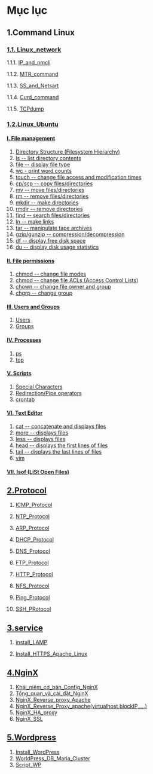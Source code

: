 # **Mục lục**

## <h2>1.Command Linux</h2>

### [1.1. Linux_network](./Linux_network/)

1.1.1. [IP_and_nmcli  ](./Linux_network/1.Ip%20and%20nmcli%20commands.md)

1.1.2. [MTR_command](./Linux_network/2.The%20mtr%20command.md)

1.1.3. [SS_and_Netsart](./Linux_network/3.SS%20and%20Netstat%20commands.md)

1.1.4. [Curd_command](./Linux_network/4.Curl%20command.md)

1.1.5. [TCPdump](./Linux_network/5.Tcpdump.md)

### [1.2.Linux_Ubuntu](./Linux_network/)
#### [I. File management](./1.File-management)
1. [Directory Structure (Filesystem Hierarchy)](/Linux_Ubuntu/1.File-management/1.Directory-Structure.md)
2. [ls -- list directory contents](./Linux_Ubuntu/1.File-management/2.ls.md)
3. [file -- display file type](./Linux_Ubuntu/1.File-management/3.file.md)
4. [wc - print word counts](./Linux_Ubuntu/1.File-management/4.wc.md)
5. [touch -- change file access and modification times](./Linux_Ubuntu/1.File-management/5.touch.md)
6. [cp/scp -- copy files/directories](./Linux_Ubuntu/1.File-management/6.cp-and-scp.md)
7. [mv -- move files/directories](./Linux_Ubuntu/1.File-management/7.mv.md)
8. [rm -- remove files/directories](./Linux_Ubuntu/1.File-management/8.rm.md)
9. [mkdir -- make directories](./Linux_Ubuntu/1.File-management/9.mkdir.md)
10. [rmdir -- remove directories](./Linux_Ubuntu/1.File-management/10.rmdir.md)
11. [find -- search files/directories](./Linux_Ubuntu/1.File-management/11.find.md)
12. [ln -- make links](./Linux_Ubuntu/1.File-management/12.ln.md)
13. [tar -- manipulate tape archives](./Linux_Ubuntu/1.File-management/13.tar.md)
14. [gzip/gunzip -- compression/decompression](./Linux_Ubuntu/1.File-management/14.gzip-and-gunzip.md)
15. [df -- display free disk space](./Linux_Ubuntu/1.File-management/15.df.md)
16. [du -- display disk usage statistics](./Linux_Ubuntu/1.File-management/16.du.md)
#### [II. File permissions](./Linux_Ubuntu/2.File-permissions)
1. [chmod -- change file modes](./Linux_Ubuntu/2.File-permissions/1.chmod.md)
2. [chmod -- change file ACLs (Access Control Lists)](./Linux_Ubuntu/2.File-permissions/2.chmod(ACLs).md)
3. [chown -- change file owner and group](./Linux_Ubuntu/2.File-permissions/3.chown.md)
4. [chgrp -- change group](./Linux_Ubuntu/2.File-permissions/4.chgrp.md)
#### [III. Users and Groups](./Linux_Ubuntu/3.Users-and-Groups)
1. [Users](./Linux_Ubuntu/3.Users-and-Groups/1.Users.md)
2. [Groups](./Linux_Ubuntu/3.Users-and-Groups/2.Groups.md)
#### [IV. Processes](./Linux_Ubuntu/4.Processes)
1. [ps](./Linux_Ubuntu/4.Processes/1.ps.md)
2. [top](./Linux_Ubuntu/4.Processes/2.top.md)
#### [V. Scripts](./Linux_Ubuntu/5.Scripts)
1. [Special Characters](./Linux_Ubuntu/5.Scripts/Special-Characters.md)
2. [Redirection/Pipe operators](./Linux_Ubuntu/5.Scripts/Redirection-or-Pipe-operators.md)
3. [crontab](./Linux_Ubuntu/5.Scripts/crontab.md)
#### [VI. Text Editor](./Linux_Ubuntu/6.Text-Editor)
1. [cat -- concatenate and displays files](./Linux_Ubuntu/6.Text-Editor/cat.md)
2. [more -- displays files](./Linux_Ubuntu/6.Text-Editor/more.md)
3. [less -- displays files](./Linux_Ubuntu/6.Text-Editor/less.md)
4. [head -- displays the first lines of files](./Linux_Ubuntu/6.Text-Editor/head.md)
5. [tail -- displays the last lines of files](./Linux_Ubuntu/6.Text-Editor/tail.md)
6. [vim](./6.Text-Editor/vim.md)
#### [VII. lsof (LiSt Open Files)](./Linux_Ubuntu/7.lsof(List-Open-Files).md)

## <h2>[2.Protocol](./LinuxBasic/Ghi_ch%C3%A9p_Protocol/)</h2>

1. [ICMP_Protocol](./LinuxBasic/Ghi_ch%C3%A9p_Protocol/Protocol%20ICMP.md)

2. [NTP_Protocol](./LinuxBasic/Ghi_ch%C3%A9p_Protocol/Protocol%20NTP.md)

3. [ARP_Protocol](./LinuxBasic/Ghi_ch%C3%A9p_Protocol/Protocol_ARP.md)

4. [DHCP_Protocol](./LinuxBasic/Ghi_ch%C3%A9p_Protocol/Protocol_DHCP.md)

5. [DNS_Protocol](./LinuxBasic/Ghi_ch%C3%A9p_Protocol/Protocol_DNS.md)

6. [FTP_Protocol](./LinuxBasic/Ghi_ch%C3%A9p_Protocol/Protocol_FTP.md)

7. [HTTP_Protocol](./LinuxBasic/Ghi_ch%C3%A9p_Protocol/Protocol_HTTP.md)

8. [NFS_Protocol](./LinuxBasic/Ghi_ch%C3%A9p_Protocol/Protocol_NFS.md)

9. [Ping_Protocol](./LinuxBasic/Ghi_ch%C3%A9p_Protocol/Protocol_Ping.md)

10. [SSH_PRotocol](./LinuxBasic/Ghi_ch%C3%A9p_Protocol/Protocol_SSH.md)

## <h2>[3.service](./LinuxBasic/Ghi_ch%C3%A9p_Apache/)

1. [install_LAMP](./LinuxBasic/Ghi_ch%C3%A9p_Apache/Install_LAMP.md)

2. [Install_HTTPS_Apache_Linux](./LinuxBasic/Ghi_ch%C3%A9p_Apache/Install_HTTPS_Apache_Linux.md)

## <h2>[4.NginX](./LinuxBasic/Ghi_ch%C3%A9p_NginX/)



1. [Khái_niêm_cơ_bản_Config_NginX](./LinuxBasic/Ghi_ch%C3%A9p_NginX/Kh%C3%A1i_ni%E1%BB%87m_c%C6%A1_b%E1%BA%A3n_Config_NginX.md)
2. [Tổng_quan_và_cài_đặt_NginX](./LinuxBasic/Ghi_chép_NginX/Setup_ngix_cơ_bản.md)
3. [NginX_Reverse_proxy_Apache](./LinuxBasic/Ghi_ch%C3%A9p_NginX/Nginx%20Reverse%20Proxy%20Apache.md)
4. [NginX_Reverse_Proxy_apache(virtualhost,blockIP,....)](./LinuxBasic/Ghi_ch%C3%A9p_NginX/Nginx-virtualhost-block-IP.md)
5. [NginX_HA_proxy](./LinuxBasic/Ghi_ch%C3%A9p_NginX/NginX_HA_Proxy.md)
6. [NginX_SSL](./LinuxBasic/Ghi_ch%C3%A9p_NginX/NginX_SSL.md)

## <h2>[5.Wordpress](./LinuxBasic/Ghi_ch%C3%A9p_WordPress/)

1. [Install_WordPress](./LinuxBasic/Ghi_chep_WordPress/Install_WordPress.md)
2. [WorldPress_DB_Maria_Cluster](./LinuxBasic/Ghi_chep_WordPress/WordPress+DB%20maria%20cluster.md)
3. [Script_WP](./LinuxBasic/Ghi_chép_WordPress/)
